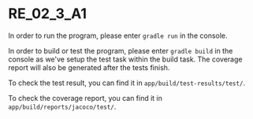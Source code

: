 # RE_02_3_A1









In order to run the program, please enter `gradle run` in the console.

In order to build or test the program, please enter `gradle build` in the console as we've setup the test task within the build task. The coverage report will also be generated after the tests finish.

To check the test result, you can find it in `app/build/test-results/test/`.

To check the coverage report, you can find it in `app/build/reports/jacoco/test/`.
